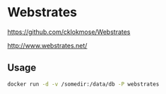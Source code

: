 # Webstrates
https://github.com/cklokmose/Webstrates

http://www.webstrates.net/

## Usage
```bash
docker run -d -v /somedir:/data/db -P webstrates
```
